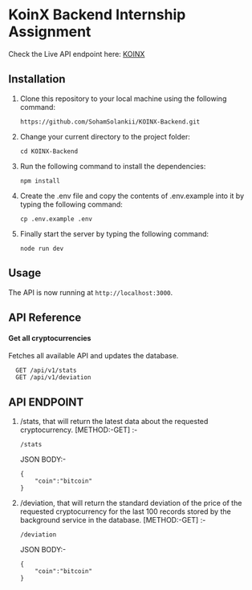 # KoinX Backend Internship Assignment

<p>Check the Live API endpoint here: <a href = "https://koinx-backend-3xgn.onrender.com">KOINX</a></p>


## Installation

1. Clone this repository to your local machine using the following command:

   ```
   https://github.com/SohamSolankii/KOINX-Backend.git
   ```

2. Change your current directory to the project folder:

   ```
   cd KOINX-Backend
   ```

3. Run the following command to install the dependencies:

   ```
   npm install
   ```

4. Create the .env file and copy the contents of .env.example into it by typing the following command:
    ```
    cp .env.example .env
    ```

5. Finally start the server by typing the following command:
    ```
    node run dev
    ```
## Usage

The API is now running at `http://localhost:3000`.

## API Reference

#### Get all cryptocurrencies
Fetches all available API and updates the database.

```http
  GET /api/v1/stats
  GET /api/v1/deviation
```



## API ENDPOINT

1. /stats, that will return the latest data about the requested cryptocurrency. [METHOD:-GET] :-
    ```
    /stats
    ```

    JSON BODY:-
    ```
    {
    	"coin":"bitcoin"
    }
    ```
    
2. /deviation, that will return the standard deviation of the price of the requested cryptocurrency for the last 100 records stored by the background service in the database. [METHOD:-GET] :-
    ```
    /deviation
    ```

     JSON BODY:-
    ```
    {
    	"coin":"bitcoin"
    }

    



